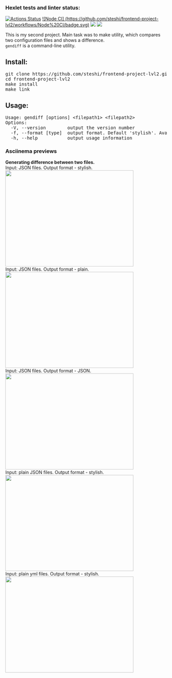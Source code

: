 ### Hexlet tests and linter status:
[![Actions Status](https://github.com/steshi/frontend-project-lvl2/workflows/hexlet-check/badge.svg)](https://github.com/steshi/frontend-project-lvl2/actions)
[![Node CI] (https://github.com/steshi/frontend-project-lvl2/workflows/Node%20CI/badge.svg)](https://github.com/steshi/frontend-project-lvl2/actions/workflows/nodejs.yml)
<a href="https://codeclimate.com/github/steshi/frontend-project-lvl2/maintainability"><img src="https://api.codeclimate.com/v1/badges/984a1da5cb4188c46ec9/maintainability" /></a>
<a href="https://codeclimate.com/github/steshi/frontend-project-lvl2/test_coverage"><img src="https://api.codeclimate.com/v1/badges/984a1da5cb4188c46ec9/test_coverage" /></a>

This is my second project. Main task was to make utility, which compares two configuration files and shows a difference.<br>
`gendiff` is a command-line utility.

<h2>Install: </h2>
<pre>git clone https://github.com/steshi/frontend-project-lvl2.git
cd frontend-project-lvl2
make install
make link</pre>

<h2>Usage:</h2>
<pre>Usage: gendiff [options] &lt;filepath1&gt; &lt;filepath2&gt;
Options:
  -V, --version        output the version number
  -f, --format [type]  output format. Default 'stylish'. Available: 'stylish', 'plain', 'json'.
  -h, --help           output usage information
</pre>
<h3>Asciinema previews</h3>

<b>Generating difference between two files.</b><br> 
Input: JSON files. Output format - stylish.<br>
<a href="https://asciinema.org/a/395683" target="_blank"><img src="https://asciinema.org/a/395683.svg" width="400" height="300" /></a><br>
Input: JSON files. Output format - plain.<br>
<a href="https://asciinema.org/a/396129" target="_blank"><img src="https://asciinema.org/a/396129.svg" width="400" height="300" /></a><br>
Input: JSON files. Output format - JSON.<br>
<a href="https://asciinema.org/a/396456" target="_blank"><img src="https://asciinema.org/a/396456.svg" width="400" height="300" /></a><br>
Input: plain JSON files. Output format - stylish.<br>
<a href="https://asciinema.org/a/396459" target="_blank"><img src="https://asciinema.org/a/396459.svg" width="400" height="300" /></a><br>
Input: plain yml files. Output format - stylish.<br>
<a href="https://asciinema.org/a/396461" target="_blank"><img src="https://asciinema.org/a/396461.svg" width="400" height="300" /></a><br>
